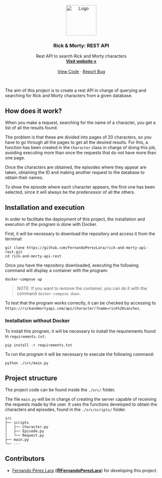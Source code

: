 <br />
<p align="center">
  <a href="https://github.com/FernandoPerezLara/rick-and-morty-api-rest">
    <img src="https://1000marcas.net/wp-content/uploads/2022/04/Rick-and-Morty.png" alt="Logo" width="100" height="100">
  </a>

  <h3 align="center">Rick & Morty: REST API</h3>

  <p align="center">
    Rest API to search Rick and Morty characters
    <br />
    <a href="https://rickandmortyapi.com/"><strong>Visit website »</strong></a>
    <br />
    <br />
    <a href="https://github.com/FernandoPerezLara/rick-and-morty-api-rest/tree/main">View Code</a>
    ·
    <a href="https://github.com/FernandoPerezLara/rick-and-morty-api-rest/issues">Report Bug</a>
  </p>
</p>
<br />

The aim of this project is to create a rest API in charge of querying and searching for Rick and Morty characters from a given database.

## How does it work?
When you make a request, searching for the name of a character, you get a list of all the results found.

The problem is that these are divided into pages of 20 characters, so you have to go through all the pages to get all the desired results. For this, a function has been created in the `Character` class in charge of doing this job, avoiding executing more than once the requests that do not have more than one page.

Once the characters are obtained, the episodes where they appear are taken, obtaining the ID and making another request to the database to obtain their names.

To show the episode where each character appears, the first one has been selected, since it will always be the predecessor of all the others.

## Installation and execution
In order to facilitate the deployment of this project, the installation and execution of the program is done with Docker.

First, it will be necessary to download the repository and access it from the terminal:
```
git clone https://github.com/FernandoPerezLara/rick-and-morty-api-rest.git
cd rick-and-morty-api-rest
```

Once you have the repository downloaded, executing the following command will display a container with the program:
```
docker-compose up
```

> NOTE: If you want to remove the container, you can do it with the command `docker-compose down`.

To test that the program works correctly, it can be checked by accessing to `https://rickandmortyapi.com/api/character/?name=rick%20sanchez`.

### Installation without Docker
To install this program, it will be necessary to install the requirements found in `requirements.txt`:
```
pip install -r requirements.txt
```

To run the program it will be necessary to execute the following command:
```
python ./src/main.py
```

## Project structure
The project code can be found inside the `./src/` folder.

The file `main.py` will be in charge of creating the server capable of receiving the requests made by the user. It uses the functions developed to obtain the characters and episodes, found in the `./src/scripts/` folder.
```
src
├── scripts
│   ├── Character.py
│   ├── Episode.py
│   └── Request.py
├── main.py
└── ···
```

## Contributors
- [Fernando Pérez Lara](https://www.linkedin.com/in/fernandoperezlara/) ([**@FernandoPerezLara**](https://github.com/FernandoPerezLara)) for developing this project.
